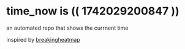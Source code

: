 # time_now is (( 1742029200847 ))

an automated repo that shows the currnent time

inspired by [breakingheatmap](https://github.com/breakingheatmap/breakingheatmap)